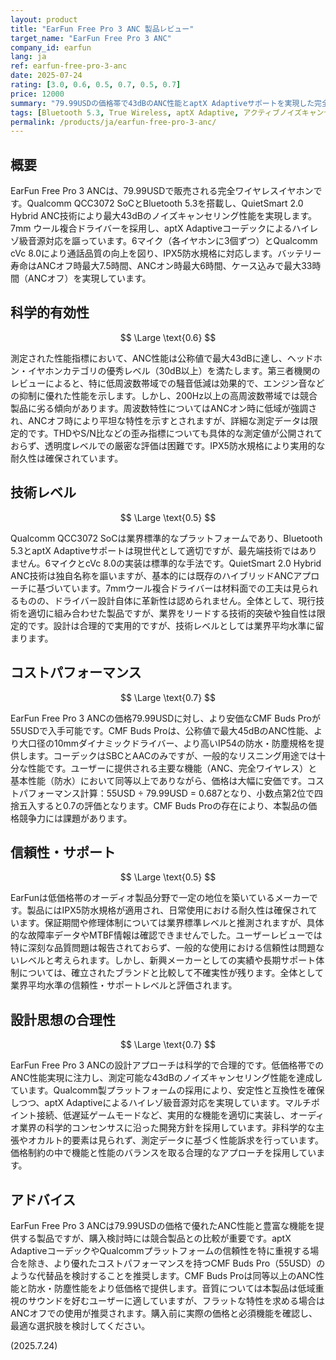 ```yaml
---
layout: product
title: "EarFun Free Pro 3 ANC 製品レビュー"
target_name: "EarFun Free Pro 3 ANC"
company_id: earfun
lang: ja
ref: earfun-free-pro-3-anc
date: 2025-07-24
rating: [3.0, 0.6, 0.5, 0.7, 0.5, 0.7]
price: 12000
summary: "79.99USDの価格帯で43dBのANC性能とaptX Adaptiveサポートを実現した完全ワイヤレスイヤホン。より安価なCMF Buds Proが多くの点で同等以上の性能を提供するため、コストパフォーマンスに課題がある。"
tags: [Bluetooth 5.3, True Wireless, aptX Adaptive, アクティブノイズキャンセリング, コストパフォーマンス]
permalink: /products/ja/earfun-free-pro-3-anc/
---
```

## 概要

EarFun Free Pro 3 ANCは、79.99USDで販売される完全ワイヤレスイヤホンです。Qualcomm QCC3072 SoCとBluetooth 5.3を搭載し、QuietSmart 2.0 Hybrid ANC技術により最大43dBのノイズキャンセリング性能を実現します。7mm ウール複合ドライバーを採用し、aptX Adaptiveコーデックによるハイレゾ級音源対応を謳っています。6マイク（各イヤホンに3個ずつ）とQualcomm cVc 8.0により通話品質の向上を図り、IPX5防水規格に対応します。バッテリー寿命はANCオフ時最大7.5時間、ANCオン時最大6時間、ケース込みで最大33時間（ANCオフ）を実現しています。

## 科学的有効性

$$ \Large \text{0.6} $$

測定された性能指標において、ANC性能は公称値で最大43dBに達し、ヘッドホン・イヤホンカテゴリの優秀レベル（30dB以上）を満たします。第三者機関のレビューによると、特に低周波数帯域での騒音低減は効果的で、エンジン音などの抑制に優れた性能を示します。しかし、200Hz以上の高周波数帯域では競合製品に劣る傾向があります。周波数特性についてはANCオン時に低域が強調され、ANCオフ時により平坦な特性を示すとされますが、詳細な測定データは限定的です。THDやS/N比などの歪み指標についても具体的な測定値が公開されておらず、透明度レベルでの厳密な評価は困難です。IPX5防水規格により実用的な耐久性は確保されています。

## 技術レベル

$$ \Large \text{0.5} $$

Qualcomm QCC3072 SoCは業界標準的なプラットフォームであり、Bluetooth 5.3とaptX Adaptiveサポートは現世代として適切ですが、最先端技術ではありません。6マイクとcVc 8.0の実装は標準的な手法です。QuietSmart 2.0 Hybrid ANC技術は独自名称を謳いますが、基本的には既存のハイブリッドANCアプローチに基づいています。7mmウール複合ドライバーは材料面での工夫は見られるものの、ドライバー設計自体に革新性は認められません。全体として、現行技術を適切に組み合わせた製品ですが、業界をリードする技術的突破や独自性は限定的です。設計は合理的で実用的ですが、技術レベルとしては業界平均水準に留まります。

## コストパフォーマンス

$$ \Large \text{0.7} $$

EarFun Free Pro 3 ANCの価格79.99USDに対し、より安価なCMF Buds Proが55USDで入手可能です。CMF Buds Proは、公称値で最大45dBのANC性能、より大口径の10mmダイナミックドライバー、より高いIP54の防水・防塵規格を提供します。コーデックはSBCとAACのみですが、一般的なリスニング用途では十分な性能です。ユーザーに提供される主要な機能（ANC、完全ワイヤレス）と基本性能（防水）において同等以上でありながら、価格は大幅に安価です。コストパフォーマンス計算：55USD ÷ 79.99USD = 0.687となり、小数点第2位で四捨五入すると0.7の評価となります。CMF Buds Proの存在により、本製品の価格競争力には課題があります。

## 信頼性・サポート

$$ \Large \text{0.5} $$

EarFunは低価格帯のオーディオ製品分野で一定の地位を築いているメーカーです。製品にはIPX5防水規格が適用され、日常使用における耐久性は確保されています。保証期間や修理体制については業界標準レベルと推測されますが、具体的な故障率データやMTBF情報は確認できませんでした。ユーザーレビューでは特に深刻な品質問題は報告されておらず、一般的な使用における信頼性は問題ないレベルと考えられます。しかし、新興メーカーとしての実績や長期サポート体制については、確立されたブランドと比較して不確実性が残ります。全体として業界平均水準の信頼性・サポートレベルと評価されます。

## 設計思想の合理性

$$ \Large \text{0.7} $$

EarFun Free Pro 3 ANCの設計アプローチは科学的で合理的です。低価格帯でのANC性能実現に注力し、測定可能な43dBのノイズキャンセリング性能を達成しています。Qualcomm製プラットフォームの採用により、安定性と互換性を確保しつつ、aptX Adaptiveによるハイレゾ級音源対応を実現しています。マルチポイント接続、低遅延ゲームモードなど、実用的な機能を適切に実装し、オーディオ業界の科学的コンセンサスに沿った開発方針を採用しています。非科学的な主張やオカルト的要素は見られず、測定データに基づく性能訴求を行っています。価格制約の中で機能と性能のバランスを取る合理的なアプローチを採用しています。

## アドバイス

EarFun Free Pro 3 ANCは79.99USDの価格で優れたANC性能と豊富な機能を提供する製品ですが、購入検討時には競合製品との比較が重要です。aptX AdaptiveコーデックやQualcommプラットフォームの信頼性を特に重視する場合を除き、より優れたコストパフォーマンスを持つCMF Buds Pro（55USD）のような代替品を検討することを推奨します。CMF Buds Proは同等以上のANC性能と防水・防塵性能をより低価格で提供します。音質については本製品は低域重視のサウンドを好むユーザーに適していますが、フラットな特性を求める場合はANCオフでの使用が推奨されます。購入前に実際の価格と必須機能を確認し、最適な選択肢を検討してください。

(2025.7.24)
